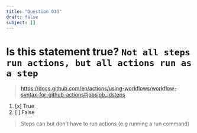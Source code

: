 ```yaml
---
title: "Question 033"
draft: false
subject: []
---
```


# Is this statement true? `Not all steps run actions, but all actions run as a step`
> https://docs.github.com/en/actions/using-workflows/workflow-syntax-for-github-actions#jobsjob_idsteps
1. [x] True
1. [ ] False
> Steps can but don't have to run actions (e.g running a run command)
